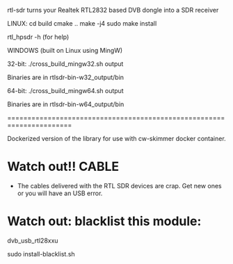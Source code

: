 rtl-sdr
turns your Realtek RTL2832 based DVB dongle into a SDR receiver

LINUX:
cd build
cmake ..
make -j4
sudo make install

rtl_hpsdr -h   (for help)



WINDOWS (built on Linux using MingW)

32-bit:  ./cross_build_mingw32.sh output

Binaries are in rtlsdr-bin-w32_output/bin


64-bit:  ./cross_build_mingw64.sh output

Binaries are in rtlsdr-bin-w64_output/bin

======================================================================

Dockerized version of the library for use with cw-skimmer docker container.

# Watch out!! CABLE
- The cables delivered with the RTL SDR devices are crap. Get new ones or you will have an USB error.

# Watch out: blacklist this module:
dvb_usb_rtl28xxu

sudo install-blacklist.sh
